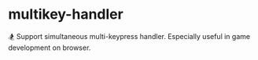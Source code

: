 # multikey-handler
:snowboarder: Support simultaneous multi-keypress handler. Especially useful in game development on browser.
